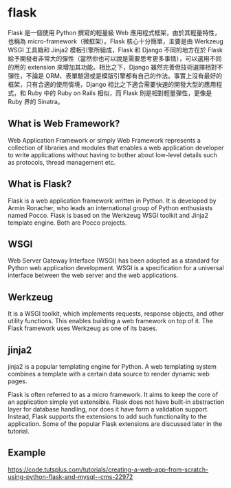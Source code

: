 # flask

Flask 是一個使用 Python 撰寫的輕量級 Web 應用程式框架，由於其輕量特性，也稱為 micro-framework（微框架）。Flask 核心十分簡單，主要是由 Werkzeug WSGI 工具箱和 Jinja2 模板引擎所組成，Flask 和 Django 不同的地方在於 Flask 給予開發者非常大的彈性（當然你也可以說是需要思考更多事情），可以選用不同的用的 extension 來增加其功能。相比之下，Django 雖然完善但技術選擇相對不彈性，不論是 ORM、表單驗證或是模版引擎都有自己的作法。事實上沒有最好的框架，只有合適的使用情境，Django 相比之下適合需要快速的開發大型的應用程式，和 Ruby 中的 Ruby on Rails 相似，而 Flask 則是相對輕量彈性，更像是 Ruby 界的 Sinatra。

## What is Web Framework?
Web Application Framework or simply Web Framework represents a collection of libraries and modules that enables a web application developer to write applications without having to bother about low-level details such as protocols, thread management etc.

## What is Flask?
Flask is a web application framework written in Python. It is developed by Armin Ronacher, who leads an international group of Python enthusiasts named Pocco. Flask is based on the Werkzeug WSGI toolkit and Jinja2 template engine. Both are Pocco projects.

## WSGI
Web Server Gateway Interface (WSGI) has been adopted as a standard for Python web application development. WSGI is a specification for a universal interface between the web server and the web applications.

## Werkzeug
It is a WSGI toolkit, which implements requests, response objects, and other utility functions. This enables building a web framework on top of it. The Flask framework uses Werkzeug as one of its bases.

## jinja2
jinja2 is a popular templating engine for Python. A web templating system combines a template with a certain data source to render dynamic web pages.

Flask is often referred to as a micro framework. It aims to keep the core of an application simple yet extensible. Flask does not have built-in abstraction layer for database handling, nor does it have form a validation support. Instead, Flask supports the extensions to add such functionality to the application. Some of the popular Flask extensions are discussed later in the tutorial.

## Example
https://code.tutsplus.com/tutorials/creating-a-web-app-from-scratch-using-python-flask-and-mysql--cms-22972
